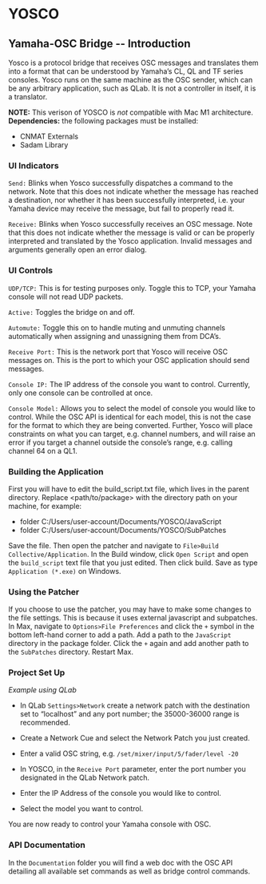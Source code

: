 # YOSCO
## Yamaha-OSC Bridge -- Introduction

Yosco is a protocol bridge that receives OSC messages and translates them into a format that can be understood by Yamaha’s CL, QL and TF series consoles. Yosco runs on the same machine as the OSC sender, which can be any arbitrary application, such as QLab. It is not a controller in itself, it is a translator.

**NOTE:** This verison of YOSCO is *not* compatible with Mac M1 architecture.  
**Dependencies:** the following packages must be installed:  
- CNMAT Externals 
- Sadam Library	
### **UI Indicators**

`Send:` Blinks when Yosco successfully dispatches a command to the network. Note that this does not indicate whether the message has reached a destination, nor whether it has been successfully interpreted, i.e. your Yamaha device may receive the message, but fail to properly read it.

`Receive:` Blinks when Yosco successfully receives an OSC message. Note that this does not indicate whether the message is valid or can be properly interpreted and translated by the Yosco application. Invalid messages and arguments generally open an error dialog.

### **UI Controls**

`UDP/TCP:` This is for testing purposes only. Toggle this to TCP, your Yamaha console will not read UDP packets.

`Active:` Toggles the bridge on and off.

`Automute:` Toggle this on to handle muting and unmuting channels automatically when assigning and unassigning them from DCA’s.

`Receive Port:` This is the network port that Yosco will receive OSC messages on. This is the port to which your OSC application should send messages.

`Console IP:` The IP address of the console you want to control. Currently, only one console can be controlled at once.

`Console Model:` Allows you to select the model of console you would like to control. While the OSC API is identical for each model, this is not the case for the format to which they are being converted. Further, Yosco will place constraints on what you can target, e.g. channel numbers, and will raise an error if you target a channel outside the console’s range, e.g. calling channel 64 on a QL1.

### **Building the Application**
First you will have to edit the build_script.txt file, which lives in the parent directory. Replace <path/to/package> with the directory path on your machine, for example: 
- folder C:/Users/user-account/Documents/YOSCO/JavaScript
- folder C:/Users/user-account/Documents/YOSCO/SubPatches

Save the file. Then open the patcher and navigate to `File>Build Collective/Application`. In the Build window, click `Open Script` and open the `build_script` text file that you just edited. Then click build. Save as type `Application (*.exe)` on Windows.

### **Using the Patcher**

If you choose to use the patcher, you may have to make some changes to the file settings. This is because it uses external javascript and subpatches. In Max, navigate to `Options>File Preferences` and click the `+` symbol in the bottom left-hand corner to add a path. Add a path to the `JavaScript` directory in the package folder. Click the `+` again and add another path to the `SubPatches` directory. Restart Max.

### **Project Set Up**

*Example using QLab*

-	In QLab `Settings>Network` create a network patch with the destination set to “localhost” and any port number; the 35000-36000 range is recommended. 
-	Create a Network Cue and select the Network Patch you just created.
-	Enter a valid OSC string, e.g. `/set/mixer/input/5/fader/level -20`

-	In YOSCO, in the `Receive Port` parameter, enter the port number you designated in the QLab Network patch.
-	Enter the IP Address of the console you would like to control.
-	Select the model you want to control.

You are now ready to control your Yamaha console with OSC.

### **API Documentation**
In the `Documentation` folder you will find a web doc with the OSC API detailing all available set commands as well as bridge control commands.



